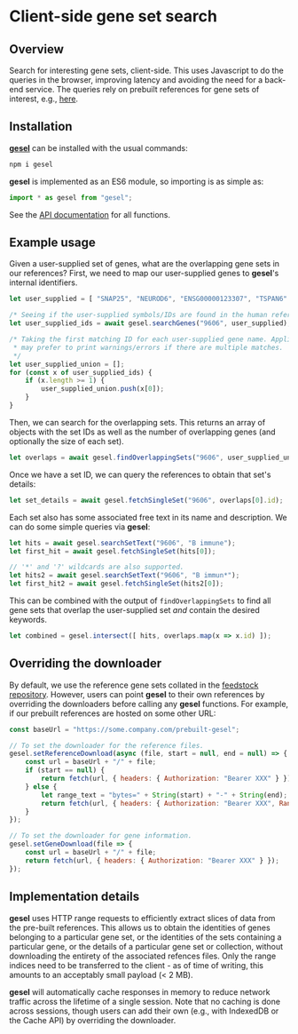 # Client-side gene set search

## Overview

Search for interesting gene sets, client-side.
This uses Javascript to do the queries in the browser, improving latency and avoiding the need for a back-end service.
The queries rely on prebuilt references for gene sets of interest, e.g., [here](https://github.com/LTLA/gesel-feedstock).

## Installation

[**gesel**](https://www.npmjs.com/package/gesel) can be installed with the usual commands:

```sh
npm i gesel
```

**gesel** is implemented as an ES6 module, so importing is as simple as:

```js
import * as gesel from "gesel";
```

See the [API documentation](https://ltla.github.io/gesel.js) for all functions.

## Example usage

Given a user-supplied set of genes, what are the overlapping gene sets in our references?
First, we need to map our user-supplied genes to **gesel**'s internal identifiers.

```js
let user_supplied = [ "SNAP25", "NEUROD6", "ENSG00000123307", "TSPAN6" ];

/* Seeing if the user-supplied symbols/IDs are found in the human reference. */
let user_supplied_ids = await gesel.searchGenes("9606", user_supplied);

/* Taking the first matching ID for each user-supplied gene name. Applications
 * may prefer to print warnings/errors if there are multiple matches.
 */
let user_supplied_union = [];
for (const x of user_supplied_ids) {
    if (x.length >= 1) {
        user_supplied_union.push(x[0]);
    }
}
```

Then, we can search for the overlapping sets.
This returns an array of objects with the set IDs as well as the number of overlapping genes (and optionally the size of each set).

```js
let overlaps = await gesel.findOverlappingSets("9606", user_supplied_union);
```

Once we have a set ID, we can query the references to obtain that set's details:

```js
let set_details = await gesel.fetchSingleSet("9606", overlaps[0].id);
```

Each set also has some associated free text in its name and description.
We can do some simple queries via **gesel**:

```js
let hits = await gesel.searchSetText("9606", "B immune");
let first_hit = await gesel.fetchSingleSet(hits[0]);

// '*' and '?' wildcards are also supported.
let hits2 = await gesel.searchSetText("9606", "B immun*");
let first_hit2 = await gesel.fetchSingleSet(hits2[0]);
```

This can be combined with the output of `findOverlappingSets` to find all gene sets that overlap the user-supplied set _and_ contain the desired keywords.

```js
let combined = gesel.intersect([ hits, overlaps.map(x => x.id) ]);
``` 

## Overriding the downloader

By default, we use the reference gene sets collated in the [feedstock repository](https://github.com/LTLA/gesel-feedstock).
However, users can point **gesel** to their own references by overriding the downloaders before calling any **gesel** functions.
For example, if our prebuilt references are hosted on some other URL:

```js
const baseUrl = "https://some.company.com/prebuilt-gesel";

// To set the downloader for the reference files.
gesel.setReferenceDownload(async (file, start = null, end = null) => {
    const url = baseUrl + "/" + file;
    if (start == null) {
        return fetch(url, { headers: { Authorization: "Bearer XXX" } });
    } else {
        let range_text = "bytes=" + String(start) + "-" + String(end);
        return fetch(url, { headers: { Authorization: "Bearer XXX", Range: range_text } });
    }
});

// To set the downloader for gene information.
gesel.setGeneDownload(file => {
    const url = baseUrl + "/" + file;
    return fetch(url, { headers: { Authorization: "Bearer XXX" } });
});
```

## Implementation details

**gesel** uses HTTP range requests to efficiently extract slices of data from the pre-built references.
This allows us to obtain the identities of genes belonging to a particular gene set,
or the identities of the sets containing a particular gene,
or the details of a particular gene set or collection,
without downloading the entirety of the associated refences files.
Only the range indices need to be transferred to the client - as of time of writing, this amounts to an acceptably small payload (< 2 MB).

**gesel** will automatically cache responses in memory to reduce network traffic across the lifetime of a single session.
Note that no caching is done across sessions, though users can add their own (e.g., with IndexedDB or the Cache API) by overriding the downloader.

